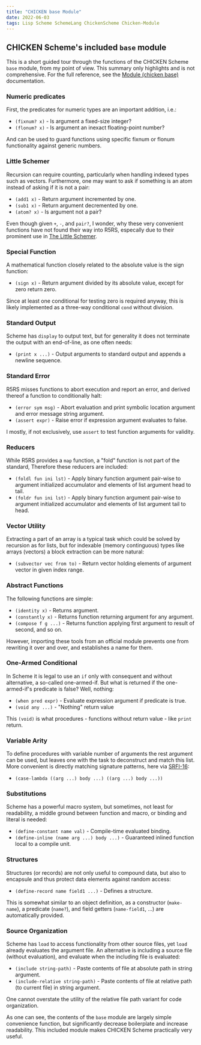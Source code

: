 ```yaml
---
title: "CHICKEN base Module"
date: 2022-06-03
tags: Lisp Scheme SchemeLang ChickenScheme Chicken-Module
---
```


## CHICKEN Scheme's included `base` module

This is a short guided tour through the functions of the CHICKEN Scheme `base` module,
from my point of view. This summary only highlights and is not comprehensive.
For the full reference, see the [Module (chicken base)](http://wiki.call-cc.org/man/5/Module%20(chicken%20base)) documentation.

### Numeric predicates

First, the predicates for numeric types are an important addition, i.e.:

* `(fixnum? x)` - Is argument a fixed-size integer?
* `(flonum? x)` - Is argument an inexact floating-point number?

And can be used to guard functions using specific fixnum or flonum functionality against generic numbers.

### Little Schemer

Recursion can require counting, particularly when handling indexed types such as vectors.
Furthermore, one may want to ask if something is an atom instead of asking if it is not a pair:

* `(add1 x)` - Return argument incremented by one.
* `(sub1 x)` - Return argument decremented by one.
* `(atom? x)` - Is argument not a pair?

Even though given `+`, `-`, and `pair?`, I wonder, why these very convenient functions have not found their way into R5RS,
especally due to their prominent use in [The Little Schemer](https://mitpress.mit.edu/books/little-schemer-fourth-edition).

### Special Function

A mathematical function closely related to the absolute value is the sign function:

* `(sign x)` - Return argument divided by its absolute value, except for zero return zero.

Since at least one conditional for testing zero is required anyway,
this is likely implemented as a three-way conditional `cond` without division.

### Standard Output

Scheme has `display` to output text, but for generality it does not terminate the output with an end-of-line,
as one often needs:

* `(print x ...)` - Output arguments to standard output and appends a newline sequence.

### Standard Error

R5RS misses functions to abort execution and report an error, and derived thereof
a function to conditionally halt:

* `(error sym msg)` - Abort evaluation and print symbolic location argument and error message string argument.
* `(assert expr)` - Raise error if expression argument evaluates to false.

I mostly, if not exclusively, use `assert` to test function arguments for validity.

### Reducers

While R5RS provides a `map` function, a "fold" function is not part of the standard,
Therefore these reducers are included:

* `(foldl fun ini lst)` - Apply binary function argument pair-wise to argument initialized accumulator and elements of list argument head to tail.
* `(foldr fun ini lst)` - Apply binary function argument pair-wise to argument initialized accumulator and elements of list argument tail to head.

### Vector Utility

Extracting a part of an array is a typical task which could be solved by recursion as for lists,
but for indexable (memory continguous) types like arrays (vectors) a block extraction can be more natural:

* `(subvector vec from to)` - Return vector holding elements of argument vector in given index range.

### Abstract Functions

The following functions are simple: 

* `(identity x)` - Returns argument.
* `(constantly x)` - Returns function returning argument for any argument.
* `(compose f g ...)` - Returns function applying first argument to result of second, and so on.

However, importing these tools from an official module prevents one from rewriting it over and over, and establishes a name for them.

### One-Armed Conditional

In Scheme it is legal to use an `if` only with consequent and without alternative,
a so-called one-armed-if. But what is returned if the one-armed-if's predicate
is false? Well, nothing:

* `(when pred expr)` - Evaluate expression argument if predicate is true.
* `(void any ...)` - "Nothing" return value

This `(void)` is what procedures - functions without return value - like `print` return.

### Variable Arity

To define procedures with variable number of arguments the rest argument can be used,
but leaves one with the task to deconstruct and match this list.
More convenient is directly matching signature patterns, here via [SRFI-16](https://srfi.schemers.org/srfi-16/srfi-16.html):

* `(case-lambda ((arg ...) body ...) ((arg ...) body ...))`

### Substitutions

Scheme has a powerful macro system, but sometimes, not least for readability,
a middle ground between function and macro, or binding and literal is needed:

* `(define-constant name val)` - Compile-time evaluated binding.
* `(define-inline (name arg ...) body ...)` - Guaranteed inlined function local to a compile unit.

### Structures

Structures (or records) are not only useful to compound data, but also to encapsule and thus protect
data elements against random access:

* `(define-record name field1 ...)` - Defines a structure.

This is somewhat similar to an object definition, as a constructor (`make-name`),
a predicate (`name?`), and field getters (`name-field1`, ...) are automatically provided.

### Source Organization

Scheme has `load` to access functionality from other source files, yet `load` already evaluates the argument file.
An alternative is including a source file (without evaluation), and evaluate when the including file is evaluated:

* `(include string-path)` - Paste contents of file at absolute path in string argument.
* `(include-relative string-path)` - Paste contents of file at relative path (to current file) in string argument.

One cannot overstate the utility of the relative file path variant for code organization.


As one can see, the contents of the `base` module are largely simple convenience function,
but significantly decrease boilerplate and increase readability.
This included module makes CHICKEN Scheme practically very useful.


